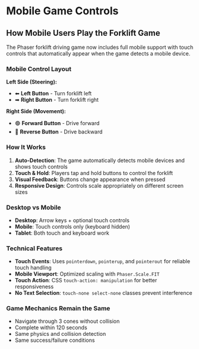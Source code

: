# Mobile Game Controls

## How Mobile Users Play the Forklift Game

The Phaser forklift driving game now includes full mobile support with touch controls that automatically appear when the game detects a mobile device.

### Mobile Control Layout

**Left Side (Steering):**
- ⬅ **Left Button** - Turn forklift left
- ➡ **Right Button** - Turn forklift right

**Right Side (Movement):**
- 🟢 **Forward Button** - Drive forward
- 🔴 **Reverse Button** - Drive backward

### How It Works

1. **Auto-Detection**: The game automatically detects mobile devices and shows touch controls
2. **Touch & Hold**: Players tap and hold buttons to control the forklift
3. **Visual Feedback**: Buttons change appearance when pressed
4. **Responsive Design**: Controls scale appropriately on different screen sizes

### Desktop vs Mobile

- **Desktop**: Arrow keys + optional touch controls
- **Mobile**: Touch controls only (keyboard hidden)
- **Tablet**: Both touch and keyboard work

### Technical Features

- **Touch Events**: Uses `pointerdown`, `pointerup`, and `pointerout` for reliable touch handling
- **Mobile Viewport**: Optimized scaling with `Phaser.Scale.FIT`
- **Touch Action**: CSS `touch-action: manipulation` for better responsiveness
- **No Text Selection**: `touch-none select-none` classes prevent interference

### Game Mechanics Remain the Same

- Navigate through 3 cones without collision
- Complete within 120 seconds
- Same physics and collision detection
- Same success/failure conditions 